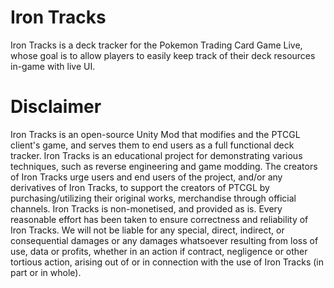 # Iron Tracks
Iron Tracks is a deck tracker for the Pokemon Trading Card Game Live, whose goal is to allow players to easily keep track of their deck resources in-game with live UI.

# Disclaimer
Iron Tracks is an open-source Unity Mod that modifies and the PTCGL client's game, and serves them to end users as a full functional deck tracker. Iron Tracks is an educational project for demonstrating various techniques, such as reverse engineering and game modding.
The creators of Iron Tracks urge users and end users of the project, and/or any derivatives of Iron Tracks, to support the creators of PTCGL by purchasing/utilizing their original works, merchandise through official channels. Iron Tracks is non-monetised, and provided as is. Every reasonable effort has been taken to ensure correctness and reliability of Iron Tracks. We will not be liable for any special, direct, indirect, or consequential damages or any damages whatsoever resulting from loss of use, data or profits, whether in an action if contract, negligence or other tortious action, arising out of or in connection with the use of Iron Tracks (in part or in whole).
